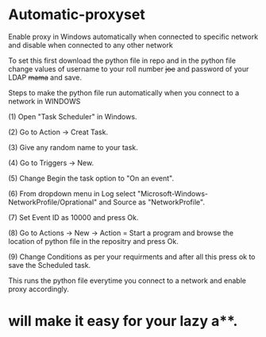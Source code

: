 # Automatic-proxyset
Enable proxy in Windows automatically when connected to specific network and disable when connected to any other network

To set this first download the python file in repo and in the python file change values of username to your roll number ~~joe~~ and password of your LDAP ~~mama~~ and save.

Steps to make the python file run automatically when you connect to a network in WINDOWS

(1) Open "Task Scheduler" in Windows.

(2) Go to Action -> Creat Task.

(3) Give any random name to your task.

(4) Go to Triggers -> New.

(5) Change Begin the task option to "On an event".

(6) From dropdown menu in Log select "Microsoft-Windows-NetworkProfile/Oprational" and Source as "NetworkProfile".

(7) Set Event ID as 10000 and press Ok.

(8) Go to Actions -> New -> Action = Start a program and browse the location of python file in the repositry and press Ok.

(9) Change Conditions as per your requirments and after all this press ok to save the Scheduled task.

This runs the python file everytime you connect to a network and enable proxy accordingly.

# will make it easy for your lazy a**.
